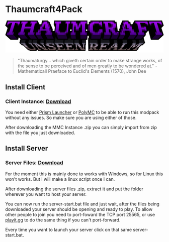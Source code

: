 # Thaumcraft4Pack

<p align="center">
  <img src="https://github.com/PufferTeam/Thaumcraft4Pack/raw/refs/heads/dev/config/txloader/forceload/custommainmenu/textures/gui/thaumcraft_unseen_realm_title.png">
</p>

> "Thaumaturgy... which giveth certain order to make strange works, of the sense to be perceived and of men greatly to be wondered at." - Mathematicall Praeface to Euclid's Elements (1570), John Dee

## Install Client
### Client Instance: [Download](https://github.com/PufferTeam/Thaumcraft4Pack/raw/refs/heads/dev/Thaumcraft4Pack.zip)

You need either [Prism Launcher](https://prismlauncher.org/) or [PolyMC](https://polymc.org/) to be able to run this modpack without any issues. So make sure you are using either of those.

After downloading the MMC Instance .zip you can simply import from zip with the file you just downloaded.
## Install Server
### Server Files: [Download](https://github.com/PufferTeam/Thaumcraft4Pack/raw/refs/heads/dev/Thaumcraft4Pack-Server.zip)
For the moment this is mainly done to works with Windows, so for Linux this won't works. But I will make a linux script once I can.

After downloading the server files .zip, extract it and put the folder wherever you want to host your server.

You can now run the server-start.bat file and just wait, after the files being downloaded your server should be opening and ready to play. To allow other people to join you need to port-foward the TCP port 25565, or use [playit.gg](http://playit.gg/) to do the same thing if you can't port-forward.

Every time you want to launch your server click on that same server-start.bat.